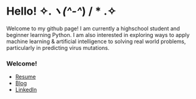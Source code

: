 # Hello! ✧.*ヽ(^-^*) / * .✧

Welcome to my github page! I am currently a highschool student and beginner learning Python. I am also interested in exploring ways to apply machine learning & artificial intelligence to solving real world problems, particularly in predicting virus mutations.

### Welcome!
- [Resume]()
- [Blog]()
- [LinkedIn]()
